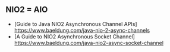 ## NIO2 = AIO

- [Guide to Java NIO2 Asynchronous Channel APIs]
https://www.baeldung.com/java-nio-2-async-channels
- [A Guide to NIO2 Asynchronous Socket Channel]
https://www.baeldung.com/java-nio2-async-socket-channel
